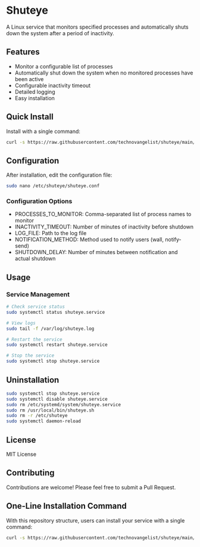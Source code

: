 # Shuteye

A Linux service that monitors specified processes and automatically shuts down the system after a period of inactivity.

## Features

- Monitor a configurable list of processes
- Automatically shut down the system when no monitored processes have been active
- Configurable inactivity timeout
- Detailed logging
- Easy installation

## Quick Install

Install with a single command:

```bash
curl -s https://raw.githubusercontent.com/technovangelist/shuteye/main/install.sh | sudo sh
```

 ## Configuration

After installation, edit the configuration file:
```bash
sudo nano /etc/shuteye/shuteye.conf
```

### Configuration Options
  - ⁠PROCESSES_TO_MONITOR: Comma-separated list of process names to monitor
  - ⁠INACTIVITY_TIMEOUT: Number of minutes of inactivity before shutdown
  - ⁠LOG_FILE: Path to the log file
  - ⁠NOTIFICATION_METHOD: Method used to notify users (wall, notify-send)
  - ⁠SHUTDOWN_DELAY: Number of minutes between notification and actual shutdown

## Usage

### Service Management

```bash
# Check service status
sudo systemctl status shuteye.service

# View logs
sudo tail -f /var/log/shuteye.log

# Restart the service
sudo systemctl restart shuteye.service

# Stop the service
sudo systemctl stop shuteye.service
```

## Uninstallation
 
```bash
sudo systemctl stop shuteye.service
sudo systemctl disable shuteye.service
sudo rm /etc/systemd/system/shuteye.service
sudo rm /usr/local/bin/shuteye.sh
sudo rm -r /etc/shuteye
sudo systemctl daemon-reload
```

## License

MIT License

## Contributing

Contributions are welcome! Please feel free to submit a Pull Request.

## One-Line Installation Command

With this repository structure, users can install your service with a single command:
```bash
curl -s https://raw.githubusercontent.com/technovangelist/shuteye/main/install.sh | sudo sh
```
